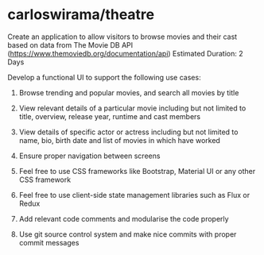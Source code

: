 # carloswirama/theatre
Create an application to allow visitors to browse movies and their cast based on data from The Movie DB API (https://www.themoviedb.org/documentation/api)
Estimated Duration: 2 Days


Develop a functional UI to support the following use cases: 

1. Browse trending and popular movies, and search all movies by title

2. View relevant details of a particular movie including but not limited to title, overview, release year, runtime and cast members

3. View details of specific actor or actress including but not limited to name, bio, birth date and list of movies in which have worked

4. Ensure proper navigation between screens

5. Feel free to use CSS frameworks like Bootstrap, Material UI or any other CSS framework

6. Feel free to use client-side state management libraries such as Flux or Redux

7. Add relevant code comments and modularise the code properly

8. Use git source control system and make nice commits with proper commit messages

